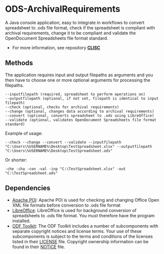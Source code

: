 # ODS-ArchivalRequirements
A Java console application, easy to integrate in workflows to convert spreadsheet to .ods file format, check if the spreadsheet is compliant with archival requirements, change it to be compliant and validate the OpenDocument Spreadsheets file format standard.

* For more information, see repository **[CLISC](https://github.com/Asbjoedt/CLISC)**

## Methods
The application requires input and output filepaths as arguments and you then have to choose one or more optional arguments for processing the filepaths.
```
--inputfilepath (required, spreadsheet to perform operations on)
--outputfilepath (optional, if not set, filepath is identical to input filepath)
--check (optional, checks for archival requirements)
--change (optional, changes data according to archival requirements)
--convert (optional, converts spreadsheet to .ods using LibreOffice)
--validate (optional, validates OpenDocument Spreadsheets file format standard)
```

Example of usage:

```
--check --change --convert --validate --inputfilepath "C:\Users\%USERNAME%\Desktop\TestSpreadsheet.xlsx" --outputfilepath "C:\Users\%USERNAME%\Desktop\TestSpreadsheet.ods"
```
Or shorter:
```
-che -cha -con -val -inp "C:\TestSpreadsheet.xlsx" -out "C:\TestSpreadsheet.ods"
```

## Dependencies
* [Apache POI](https://poi.apache.org/): Apache POI is used for checking and changing Office Open XML file formats before conversion to .ods file format
* [LibreOffice](https://www.libreoffice.org/): LibreOffice is used for background conversion of spreadsheets to .ods file format. You must therefore have the program installed.
* [ODF Toolkit](https://odftoolkit.org/): The ODF Toolkit includes a number of subcomponents with separate copyright notices and license terms. Your use of these subcomponents is subject to the terms and conditions of the licenses listed in their [LICENSE](https://github.com/tdf/odftoolkit/blob/master/LICENSE) file. Copyright ownership information can be found in their [NOTICE](https://github.com/tdf/odftoolkit/blob/master/NOTICE) file.

